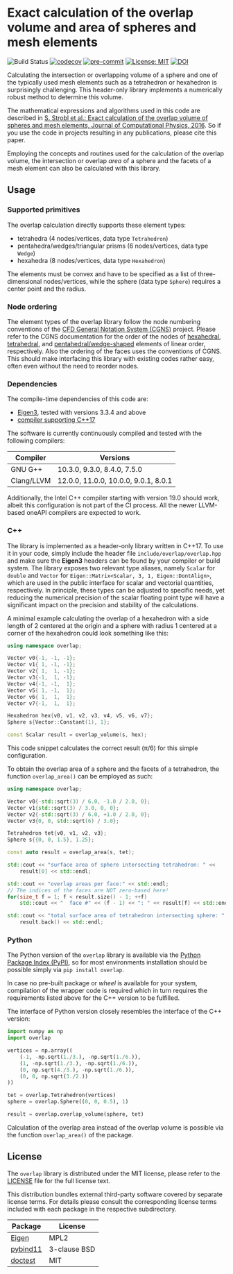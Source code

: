 # Exact calculation of the overlap volume and area of spheres and mesh elements

![Build Status](https://img.shields.io/github/actions/workflow/status/severinstrobl/overlap/ci.yaml?branch=develop)
[![codecov](https://codecov.io/gh/severinstrobl/overlap/branch/develop/graph/badge.svg?token=GQ2L62OXXK)](https://codecov.io/gh/severinstrobl/overlap)
[![pre-commit](https://img.shields.io/badge/pre--commit-enabled-brightgreen?logo=pre-commit)](https://github.com/pre-commit/pre-commit)
[![License: MIT](https://img.shields.io/badge/License-MIT-blue.svg)](./LICENSE)
[![DOI](https://img.shields.io/badge/DOI-10.1016/j.jcp.2016.02.003-blue.svg)](https://dx.doi.org/10.1016/j.jcp.2016.02.003)

Calculating the intersection or overlapping volume of a sphere and one of the
typically used mesh elements such as a tetrahedron or hexahedron is
surprisingly challenging. This header-only library implements a numerically
robust method to determine this volume.

The mathematical expressions and algorithms used in this code are described in
[S. Strobl et al.: Exact calculation of the overlap volume of spheres and mesh
elements, Journal of Computational Physics, 2016](https://dx.doi.org/10.1016/j.jcp.2016.02.003).
So if you use the code in projects resulting in any publications, please cite
this paper.

Employing the concepts and routines used for the calculation of the overlap
volume, the intersection or overlap *area* of a sphere and the facets of a mesh
element can also be calculated with this library.

## Usage

### Supported primitives

The overlap calculation directly supports these element types:

- tetrahedra (4 nodes/vertices, data type `Tetrahedron`)
- pentahedra/wedges/triangular prisms (6 nodes/vertices, data type `Wedge`)
- hexahedra (8 nodes/vertices, data type `Hexahedron`)

The elements must be convex and have to be specified as a list of three-dimensional nodes/vertices,
while the sphere (data type `Sphere`) requires a center point and the radius.

### Node ordering

The element types of the overlap library follow the node numbering conventions
of the [CFD General Notation System (CGNS)](https://cgns.github.io/) project.
Please refer to the CGNS documentation for the order of the nodes of
[hexahedral](https://cgns.github.io/CGNS_docs_current/sids/conv.html#unst_hexa),
[tetrahedral](https://cgns.github.io/CGNS_docs_current/sids/conv.html#unst_tetra), and
[pentahedral/wedge-shaped](https://cgns.github.io/CGNS_docs_current/sids/conv.html#unst_penta)
elements of linear order, respectively. Also the ordering of the faces uses
the conventions of CGNS. This should make interfacing this library with
existing codes rather easy, often even without the need to reorder nodes.

### Dependencies

The compile-time dependencies of this code are:

- [Eigen3](http://eigen.tuxfamily.org), tested with versions 3.3.4 and above
- [compiler supporting C++17](https://en.cppreference.com/w/cpp/compiler_support/17)

The software is currently continuously compiled and tested with the following
compilers:

| Compiler   | Versions |
|------------|----------|
| GNU G++    | 10.3.0, 9.3.0, 8.4.0, 7.5.0 |
| Clang/LLVM | 12.0.0, 11.0.0, 10.0.0, 9.0.1, 8.0.1 |

Additionally, the Intel C++ compiler starting with version 19.0 should work,
albeit this configuration is not part of the CI process. All the newer
LLVM-based oneAPI compilers are expected to work.

### C++

The library is implemented as a header-only library written in C++17. To use it
in your code, simply include the header file `include/overlap/overlap.hpp` and
make sure the **Eigen3** headers can be found by your compiler or build system.
The library exposes two relevant type aliases, namely `Scalar` for `double` and
`Vector` for `Eigen::Matrix<Scalar, 3, 1, Eigen::DontAlign>`, which are used in
the public interface for scalar and vectorial quantities, respectively. In
principle, these types can be adjusted to specific needs, yet reducing the
numerical precision of the scalar floating point type will have a significant
impact on the precision and stability of the calculations.

A minimal example calculating the overlap of a hexahedron with a side length of
2 centered at the origin and a sphere with radius 1 centered at a corner of the
hexahedron could look something like this:

```cpp
using namespace overlap;

Vector v0{-1, -1, -1};
Vector v1{ 1, -1, -1};
Vector v2{ 1,  1, -1};
Vector v3{-1,  1, -1};
Vector v4{-1, -1,  1};
Vector v5{ 1, -1,  1};
Vector v6{ 1,  1,  1};
Vector v7{-1,  1,  1};

Hexahedron hex{v0, v1, v2, v3, v4, v5, v6, v7};
Sphere s{Vector::Constant(1), 1};

const Scalar result = overlap_volume(s, hex);
```

This code snippet calculates the correct result (&pi;/6) for this simple
configuration.

To obtain the overlap area of a sphere and the facets of a tetrahedron, the
function `overlap_area()` can be employed as such:

```cpp
using namespace overlap;

Vector v0{-std::sqrt(3) / 6.0, -1.0 / 2.0, 0};
Vector v1{std::sqrt(3) / 3.0, 0, 0};
Vector v2{-std::sqrt(3) / 6.0, +1.0 / 2.0, 0};
Vector v3{0, 0, std::sqrt(6) / 3.0};

Tetrahedron tet{v0, v1, v2, v3};
Sphere s{{0, 0, 1.5}, 1.25};

const auto result = overlap_area(s, tet);

std::cout << "surface area of sphere intersecting tetrahedron: " <<
    result[0] << std::endl;

std::cout << "overlap areas per face:" << std::endl;
// The indices of the faces are NOT zero-based here!
for(size_t f = 1; f < result.size() - 1; ++f)
    std::cout << "  face #" << (f - 1) << ": " << result[f] << std::endl;

std::cout << "total surface area of tetrahedron intersecting sphere: " <<
    result.back() << std::endl;
```

### Python

The Python version of the `overlap` library is available via the [Python
Package Index (PyPI)](https://pypi.org/project/overlap/), so for most
environments installation should be possible simply via `pip install overlap`.

In case no pre-built package or *wheel* is available for your system, compilation of the
wrapper code is required which in turn requires the requirements listed above
for the C++ version to be fulfilled.

The interface of Python version closely resembles the interface of the C++ version:

```python
import numpy as np
import overlap

vertices = np.array((
    (-1, -np.sqrt(1./3.), -np.sqrt(1./6.)),
    (1, -np.sqrt(1./3.), -np.sqrt(1./6.)),
    (0, np.sqrt(4./3.), -np.sqrt(1./6.)),
    (0, 0, np.sqrt(3./2.))
))

tet = overlap.Tetrahedron(vertices)
sphere = overlap.Sphere((0, 0, 0.5), 1)

result = overlap.overlap_volume(sphere, tet)
```

Calculation of the overlap area instead of the overlap volume is possible via
the function `overlap_area()` of the package.

## License

The `overlap` library is distributed under the MIT license, please refer to the
[LICENSE](LICENSE) file for the full license text.

This distribution bundles external third-party software covered by separate
license terms. For details please consult the corresponding license terms
included with each package in the respective subdirectory.

| Package     | License |
|-------------|---------|
| [Eigen](http://eigen.tuxfamily.org) | MPL2 |
| [pybind11](https://github.com/pybind/pybind11) | 3-clause BSD |
| [doctest](https://github.com/doctest/doctest) | MIT |
